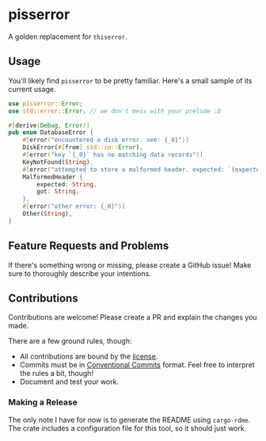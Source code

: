 <!-- cargo-rdme start -->

# pisserror

A golden replacement for `thiserror`.

## Usage

You'll likely find `pisserror` to be pretty familiar. Here's a small sample of its current usage.

```rust
use pisserror::Error;
use std::error::Error; // we don't mess with your prelude :D

#[derive(Debug, Error)]
pub enum DatabaseError {
    #[error("encountered a disk error. see: {_0}")]
    DiskError(#[from] std::io::Error),
    #[error("key `{_0}` has no matching data records")]
    KeyNotFound(String),
    #[error("attempted to store a malformed header. expected: `{expected:?}`. got: `{got:?}`")]
    MalformedHeader {
        expected: String,
        got: String,
    },
    #[error("other error: {_0}")]
    Other(String),
}
```

## Feature Requests and Problems

If there's something wrong or missing, please create a GitHub issue! Make sure to thoroughly describe your intentions.

## Contributions

Contributions are welcome! Please create a PR and explain the changes you made.

There are a few ground rules, though:

- All contributions are bound by the [license](./LICENSE).
- Commits must be in [Conventional Commits](https://www.conventionalcommits.org/en/v1.0.0/) format. Feel free to interpret the rules a bit, though!
- Document and test your work.

### Making a Release

The only note I have for now is to generate the README using `cargo-rdme`. The crate includes a configuration file for this tool, so it should just work.

<!-- cargo-rdme end -->

